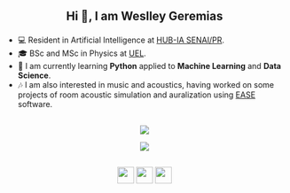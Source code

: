 ## <p align="center"> Hi 👋, I am Weslley Geremias

- 💻 Resident in Artificial Intelligence at [HUB-IA SENAI/PR](https://www.senaipr.org.br/tecnologiaeinovacao/nossarede/hubia/).
- 🎓 BSc and MSc in Physics at [UEL](https://portal.uel.br/home/).
- 🌱 I am currently learning **Python** applied to **Machine Learning** and **Data Science**.
- 🎶 I am also interested in music and acoustics, having worked on some projects of room acoustic simulation and auralization using [EASE](https://www.afmg.eu/en/ease-enhanced-acoustic-simulator-engineers) software.
##
<p align="center"><img align="center" src="https://github-readme-stats.vercel.app/api?username=weslleygere&show_icons=true&theme=radical"/>
<p align="center"><img align="center" src="https://github-readme-stats.vercel.app/api/top-langs/?username=weslleygere&show_icons=true&theme=radical"/>
 
## 

<p align="center"> <a href="https://www.linkedin.com/in/weslley-geremias-73a935151/" target="blank"><img align="center" src="https://camo.githubusercontent.com/c00f87aeebbec37f3ee0857cc4c20b21fefde8a96caf4744383ebfe44a47fe3f/68747470733a2f2f696d672e736869656c64732e696f2f62616467652f2d4c696e6b6564496e2d2532333030373742353f7374796c653d666f722d7468652d6261646765266c6f676f3d6c696e6b6564696e266c6f676f436f6c6f723d7768697465" height="30" /></a> <a href="weslleygeremias@gmail.com" target="blank"><img align="center" src="https://camo.githubusercontent.com/571384769c09e0c66b45e39b5be70f68f552db3e2b2311bc2064f0d4a9f5983b/68747470733a2f2f696d672e736869656c64732e696f2f62616467652f476d61696c2d4431343833363f7374796c653d666f722d7468652d6261646765266c6f676f3d676d61696c266c6f676f436f6c6f723d7768697465" height="30" /></a> <a href="https://discord.com/channels/@me" target="blank"><img align="center" src="https://camo.githubusercontent.com/3f990cfefb64f13d28397fe586c3aa38a81fde585de479205d63c79363ebe07a/68747470733a2f2f696d672e736869656c64732e696f2f62616467652f446973636f72642d3732383944413f7374796c653d666f722d7468652d6261646765266c6f676f3d646973636f7264266c6f676f436f6c6f723d7768697465" height="30" /></a> 

  
<!--
**weslleygere/weslleygere** is a ✨ _special_ ✨ repository because its `README.md` (this file) appears on your GitHub profile.

Here are some ideas to get you started:

- 🔭 I’m currently working on ...
- 🌱 I’m currently learning ...
- 👯 I’m looking to collaborate on ...
- 🤔 I’m looking for help with ...
- 💬 Ask me about ...
- 📫 How to reach me: ...
- 😄 Pronouns: ...
- ⚡ Fun fact: ...
### <p align="center">  💻 Artificial Intelligence Resident at [HUB-IA SENAI/PR](https://www.senaipr.org.br/tecnologiaeinovacao/nossarede/hubia/) | ⚛️ BSc and MSc in Physics at [UEL](https://portal.uel.br/home/)

As Researcher, I was focused on the study of topological quantum field theories and its applications in condensed matter systems.


-->
  
